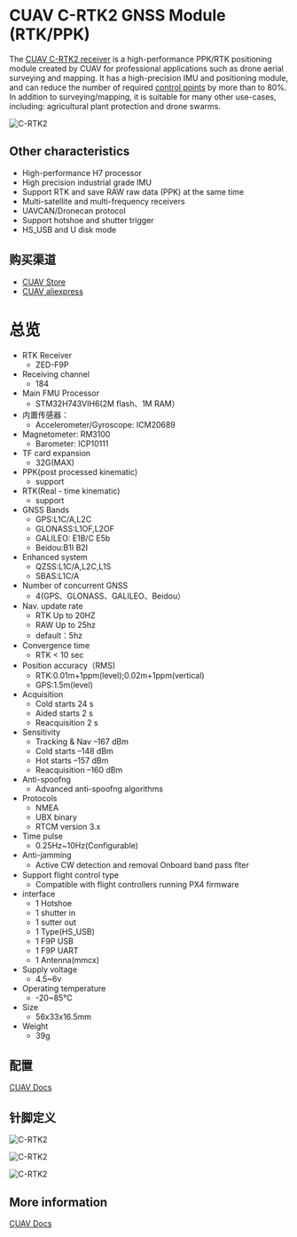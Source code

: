 # CUAV C-RTK2 GNSS Module (RTK/PPK)

The [CUAV C-RTK2 receiver](https://www.cuav.net/en/c_rtk_9ps/) is a high-performance PPK/RTK positioning module created by CUAV for professional applications such as drone aerial surveying and mapping.
It has a high-precision IMU and positioning module, and can reduce the number of required [control points](https://www.youtube.com/watch?v=3k7v5aXyuKQ) by more than to 80%.
In addition to surveying/mapping, it is suitable for many other use-cases, including: agricultural plant protection and drone swarms.

![C-RTK2](../../assets/hardware/gps/cuav_rtk2/c-rtk2.png)

## Other characteristics

- High-performance H7 processor
- High precision industrial grade IMU
- Support RTK and save RAW raw data (PPK) at the same time
- Multi-satellite and multi-frequency receivers
- UAVCAN/Dronecan protocol
- Support hotshoe and shutter trigger
- HS_USB and U disk mode

## 购买渠道

- [CUAV Store](https://store.cuav.net/shop/c-rtk-2/)
- [CUAV aliexpress](https://pt.aliexpress.com/item/1005003754165772.html?spm=a2g0o.store_pc_groupList.8148356.13.2f893550i0NE4o)

# 总览

- RTK Receiver
  - ZED-F9P
- Receiving channel
  - 184
- Main FMU Processor
  - STM32H743VIH6(2M flash、1M RAM）
- 内置传感器：
  - Accelerometer/Gyroscope: ICM20689
- Magnetometer: RM3100
  - Barometer: ICP10111
- TF card expansion
  - 32G(MAX)
- PPK(post processed kinematic)
  - support
- RTK(Real - time kinematic)
  - support
- GNSS Bands
  - GPS:L1C/A,L2C
  - GLONASS:L1OF,L2OF
  - GALILEO: E1B/C E5b
  - Beidou:B1I B2I
- Enhanced system
  - QZSS:L1C/A,L2C,L1S
  - SBAS:L1C/A
- Number of concurrent GNSS
  - 4(GPS、GLONASS、GALILEO、Beidou）
- Nav. update rate
  - RTK Up to 20HZ
  - RAW Up to 25hz
  - default：5hz
- Convergence time
  - RTK < 10 sec
- Position accuracy（RMS)
  - RTK:0.01m+1ppm(level);0.02m+1ppm(vertical)
  - GPS:1.5m(level)
- Acquisition
  - Cold starts 24 s
  - Aided starts 2 s
  - Reacquisition 2 s
- Sensitivity
  - Tracking & Nav –167 dBm
  - Cold starts –148 dBm
  - Hot starts –157 dBm
  - Reacquisition –160 dBm
- Anti-spoofng
  - Advanced anti-spoofng algorithms
- Protocols
  - NMEA
  - UBX binary
  - RTCM version 3.x
- Time pulse
  - 0.25Hz~10Hz(Configurable)
- Anti-jamming
  - Active CW detection and removal Onboard band pass ﬂter
- Support flight control type
  - Compatible with flight controllers running PX4 firmware
- interface
  - 1 Hotshoe
  - 1 shutter in
  - 1 sutter out
  - 1 Type(HS_USB)
  - 1 F9P USB
  - 1 F9P UART
  - 1 Antenna(mmcx)
- Supply voltage
  - 4.5~6v
- Operating temperature
  - -20~85℃
- Size
  - 56x33x16.5mm
- Weight
  - 39g

## 配置

[CUAV Docs](https://doc.cuav.net/gps/c-rtk2/en/quick-start-c-rtk2.html)

## 针脚定义

![C-RTK2](../../assets/hardware/gps/cuav_rtk2/c-rtk2_pinouts1.jpg)

![C-RTK2](../../assets/hardware/gps/cuav_rtk2/c-rtk2_pinouts0.jpg)

![C-RTK2](../../assets/hardware/gps/cuav_rtk2/c-rtk2_pinouts2.jpg)

## More information

[CUAV Docs](https://doc.cuav.net/gps/c-rtk-series/en/c-rtk-9ps/)
